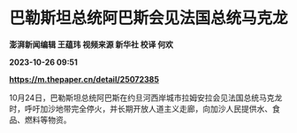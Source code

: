 # 巴勒斯坦总统阿巴斯会见法国总统马克龙
**澎湃新闻编辑 王蕴玮 视频来源 新华社 校译 何欢**

**2023-10-26 09:51**

**https://m.thepaper.cn/detail/25072385**

10月24日，巴勒斯坦总统阿巴斯在约旦河西岸城市拉姆安拉会见法国总统马克龙时，呼吁加沙地带完全停火，并长期开放人道主义走廊，向加沙人民提供水、食品、燃料等物资。